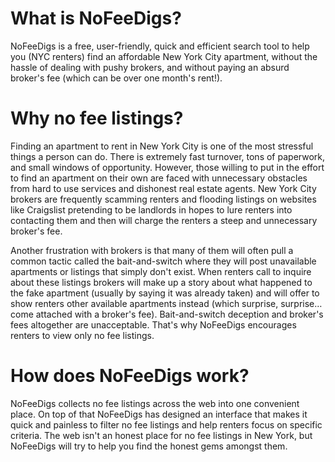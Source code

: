 # What is NoFeeDigs?

NoFeeDigs is a free, user-friendly, quick and efficient search tool to help you (NYC renters) find an affordable New York City apartment, without the hassle of dealing with pushy brokers, and without paying an absurd broker's fee (which can be over one month's rent!).

# Why no fee listings?

Finding an apartment to rent in New York City is one of the most stressful things a person can do. There is extremely fast turnover, tons of paperwork, and small windows of opportunity. However, those willing to put in the effort to find an apartment on their own are faced with unnecessary obstacles from hard to use services and dishonest real estate agents. New York City brokers are frequently scamming renters and flooding listings on websites like Craigslist pretending to be landlords in hopes to lure renters into contacting them and then will charge the renters a steep and unnecessary broker's fee.

Another frustration with brokers is that many of them will often pull a common tactic called the bait-and-switch where they will post unavailable apartments or listings that simply don't exist. When renters call to inquire about these listings brokers will make up a story about what happened to the fake apartment (usually by saying it was already taken) and will offer to show renters other available apartments instead (which surprise, surprise… come attached with a broker's fee). Bait-and-switch deception and broker's fees altogether are unacceptable. That's why NoFeeDigs encourages renters to view only no fee listings.

# How does NoFeeDigs work?

NoFeeDigs collects no fee listings across the web into one convenient place. On top of that NoFeeDigs has designed an interface that makes it quick and painless to filter no fee listings and help renters focus on specific criteria. The web isn't an honest place for no fee listings in New York, but NoFeeDigs will try to help you find the honest gems amongst them.